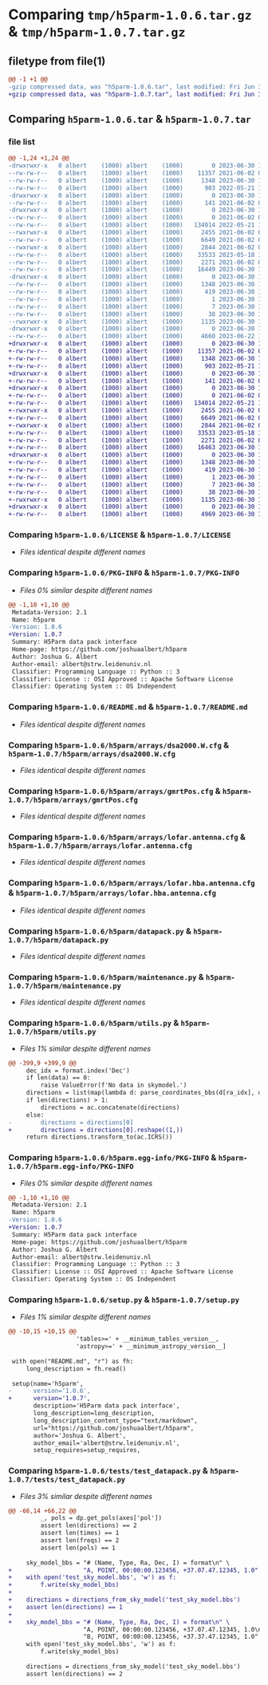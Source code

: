 # Comparing `tmp/h5parm-1.0.6.tar.gz` & `tmp/h5parm-1.0.7.tar.gz`

## filetype from file(1)

```diff
@@ -1 +1 @@
-gzip compressed data, was "h5parm-1.0.6.tar", last modified: Fri Jun 30 15:27:55 2023, max compression
+gzip compressed data, was "h5parm-1.0.7.tar", last modified: Fri Jun 30 15:44:49 2023, max compression
```

## Comparing `h5parm-1.0.6.tar` & `h5parm-1.0.7.tar`

### file list

```diff
@@ -1,24 +1,24 @@
-drwxrwxr-x   0 albert    (1000) albert    (1000)        0 2023-06-30 15:27:55.384185 h5parm-1.0.6/
--rw-rw-r--   0 albert    (1000) albert    (1000)    11357 2021-06-02 01:08:45.000000 h5parm-1.0.6/LICENSE
--rw-rw-r--   0 albert    (1000) albert    (1000)     1348 2023-06-30 15:27:55.384185 h5parm-1.0.6/PKG-INFO
--rw-rw-r--   0 albert    (1000) albert    (1000)      903 2022-05-21 17:50:27.000000 h5parm-1.0.6/README.md
-drwxrwxr-x   0 albert    (1000) albert    (1000)        0 2023-06-30 15:27:55.384185 h5parm-1.0.6/h5parm/
--rw-rw-r--   0 albert    (1000) albert    (1000)      141 2021-06-02 01:08:45.000000 h5parm-1.0.6/h5parm/__init__.py
-drwxrwxr-x   0 albert    (1000) albert    (1000)        0 2023-06-30 15:27:55.384185 h5parm-1.0.6/h5parm/arrays/
--rw-rw-r--   0 albert    (1000) albert    (1000)        0 2021-06-02 01:08:45.000000 h5parm-1.0.6/h5parm/arrays/__init__.py
--rw-rw-r--   0 albert    (1000) albert    (1000)   134014 2022-05-21 17:50:27.000000 h5parm-1.0.6/h5parm/arrays/dsa2000.W.cfg
--rwxrwxr-x   0 albert    (1000) albert    (1000)     2455 2021-06-02 01:08:45.000000 h5parm-1.0.6/h5parm/arrays/gmrtPos.cfg
--rw-rw-r--   0 albert    (1000) albert    (1000)     6649 2021-06-02 01:08:45.000000 h5parm-1.0.6/h5parm/arrays/lofar.antenna.cfg
--rwxrwxr-x   0 albert    (1000) albert    (1000)     2844 2021-06-02 01:08:45.000000 h5parm-1.0.6/h5parm/arrays/lofar.hba.antenna.cfg
--rw-rw-r--   0 albert    (1000) albert    (1000)    33533 2023-05-18 12:41:43.000000 h5parm-1.0.6/h5parm/datapack.py
--rw-rw-r--   0 albert    (1000) albert    (1000)     2271 2021-06-02 01:08:45.000000 h5parm-1.0.6/h5parm/maintenance.py
--rw-rw-r--   0 albert    (1000) albert    (1000)    16449 2023-06-30 15:27:31.000000 h5parm-1.0.6/h5parm/utils.py
-drwxrwxr-x   0 albert    (1000) albert    (1000)        0 2023-06-30 15:27:55.384185 h5parm-1.0.6/h5parm.egg-info/
--rw-rw-r--   0 albert    (1000) albert    (1000)     1348 2023-06-30 15:27:55.000000 h5parm-1.0.6/h5parm.egg-info/PKG-INFO
--rw-rw-r--   0 albert    (1000) albert    (1000)      419 2023-06-30 15:27:55.000000 h5parm-1.0.6/h5parm.egg-info/SOURCES.txt
--rw-rw-r--   0 albert    (1000) albert    (1000)        1 2023-06-30 15:27:55.000000 h5parm-1.0.6/h5parm.egg-info/dependency_links.txt
--rw-rw-r--   0 albert    (1000) albert    (1000)        7 2023-06-30 15:27:55.000000 h5parm-1.0.6/h5parm.egg-info/top_level.txt
--rw-rw-r--   0 albert    (1000) albert    (1000)       38 2023-06-30 15:27:55.384185 h5parm-1.0.6/setup.cfg
--rwxrwxr-x   0 albert    (1000) albert    (1000)     1135 2023-06-30 15:27:31.000000 h5parm-1.0.6/setup.py
-drwxrwxr-x   0 albert    (1000) albert    (1000)        0 2023-06-30 15:27:55.384185 h5parm-1.0.6/tests/
--rw-rw-r--   0 albert    (1000) albert    (1000)     4660 2023-06-22 17:45:55.000000 h5parm-1.0.6/tests/test_datapack.py
+drwxrwxr-x   0 albert    (1000) albert    (1000)        0 2023-06-30 15:44:49.528761 h5parm-1.0.7/
+-rw-rw-r--   0 albert    (1000) albert    (1000)    11357 2021-06-02 01:08:45.000000 h5parm-1.0.7/LICENSE
+-rw-rw-r--   0 albert    (1000) albert    (1000)     1348 2023-06-30 15:44:49.528761 h5parm-1.0.7/PKG-INFO
+-rw-rw-r--   0 albert    (1000) albert    (1000)      903 2022-05-21 17:50:27.000000 h5parm-1.0.7/README.md
+drwxrwxr-x   0 albert    (1000) albert    (1000)        0 2023-06-30 15:44:49.524761 h5parm-1.0.7/h5parm/
+-rw-rw-r--   0 albert    (1000) albert    (1000)      141 2021-06-02 01:08:45.000000 h5parm-1.0.7/h5parm/__init__.py
+drwxrwxr-x   0 albert    (1000) albert    (1000)        0 2023-06-30 15:44:49.528761 h5parm-1.0.7/h5parm/arrays/
+-rw-rw-r--   0 albert    (1000) albert    (1000)        0 2021-06-02 01:08:45.000000 h5parm-1.0.7/h5parm/arrays/__init__.py
+-rw-rw-r--   0 albert    (1000) albert    (1000)   134014 2022-05-21 17:50:27.000000 h5parm-1.0.7/h5parm/arrays/dsa2000.W.cfg
+-rwxrwxr-x   0 albert    (1000) albert    (1000)     2455 2021-06-02 01:08:45.000000 h5parm-1.0.7/h5parm/arrays/gmrtPos.cfg
+-rw-rw-r--   0 albert    (1000) albert    (1000)     6649 2021-06-02 01:08:45.000000 h5parm-1.0.7/h5parm/arrays/lofar.antenna.cfg
+-rwxrwxr-x   0 albert    (1000) albert    (1000)     2844 2021-06-02 01:08:45.000000 h5parm-1.0.7/h5parm/arrays/lofar.hba.antenna.cfg
+-rw-rw-r--   0 albert    (1000) albert    (1000)    33533 2023-05-18 12:41:43.000000 h5parm-1.0.7/h5parm/datapack.py
+-rw-rw-r--   0 albert    (1000) albert    (1000)     2271 2021-06-02 01:08:45.000000 h5parm-1.0.7/h5parm/maintenance.py
+-rw-rw-r--   0 albert    (1000) albert    (1000)    16463 2023-06-30 15:43:51.000000 h5parm-1.0.7/h5parm/utils.py
+drwxrwxr-x   0 albert    (1000) albert    (1000)        0 2023-06-30 15:44:49.528761 h5parm-1.0.7/h5parm.egg-info/
+-rw-rw-r--   0 albert    (1000) albert    (1000)     1348 2023-06-30 15:44:49.000000 h5parm-1.0.7/h5parm.egg-info/PKG-INFO
+-rw-rw-r--   0 albert    (1000) albert    (1000)      419 2023-06-30 15:44:49.000000 h5parm-1.0.7/h5parm.egg-info/SOURCES.txt
+-rw-rw-r--   0 albert    (1000) albert    (1000)        1 2023-06-30 15:44:49.000000 h5parm-1.0.7/h5parm.egg-info/dependency_links.txt
+-rw-rw-r--   0 albert    (1000) albert    (1000)        7 2023-06-30 15:44:49.000000 h5parm-1.0.7/h5parm.egg-info/top_level.txt
+-rw-rw-r--   0 albert    (1000) albert    (1000)       38 2023-06-30 15:44:49.528761 h5parm-1.0.7/setup.cfg
+-rwxrwxr-x   0 albert    (1000) albert    (1000)     1135 2023-06-30 15:44:31.000000 h5parm-1.0.7/setup.py
+drwxrwxr-x   0 albert    (1000) albert    (1000)        0 2023-06-30 15:44:49.528761 h5parm-1.0.7/tests/
+-rw-rw-r--   0 albert    (1000) albert    (1000)     4969 2023-06-30 15:43:31.000000 h5parm-1.0.7/tests/test_datapack.py
```

### Comparing `h5parm-1.0.6/LICENSE` & `h5parm-1.0.7/LICENSE`

 * *Files identical despite different names*

### Comparing `h5parm-1.0.6/PKG-INFO` & `h5parm-1.0.7/PKG-INFO`

 * *Files 0% similar despite different names*

```diff
@@ -1,10 +1,10 @@
 Metadata-Version: 2.1
 Name: h5parm
-Version: 1.0.6
+Version: 1.0.7
 Summary: H5Parm data pack interface
 Home-page: https://github.com/joshuaalbert/h5parm
 Author: Joshua G. Albert
 Author-email: albert@strw.leidenuniv.nl
 Classifier: Programming Language :: Python :: 3
 Classifier: License :: OSI Approved :: Apache Software License
 Classifier: Operating System :: OS Independent
```

### Comparing `h5parm-1.0.6/README.md` & `h5parm-1.0.7/README.md`

 * *Files identical despite different names*

### Comparing `h5parm-1.0.6/h5parm/arrays/dsa2000.W.cfg` & `h5parm-1.0.7/h5parm/arrays/dsa2000.W.cfg`

 * *Files identical despite different names*

### Comparing `h5parm-1.0.6/h5parm/arrays/gmrtPos.cfg` & `h5parm-1.0.7/h5parm/arrays/gmrtPos.cfg`

 * *Files identical despite different names*

### Comparing `h5parm-1.0.6/h5parm/arrays/lofar.antenna.cfg` & `h5parm-1.0.7/h5parm/arrays/lofar.antenna.cfg`

 * *Files identical despite different names*

### Comparing `h5parm-1.0.6/h5parm/arrays/lofar.hba.antenna.cfg` & `h5parm-1.0.7/h5parm/arrays/lofar.hba.antenna.cfg`

 * *Files identical despite different names*

### Comparing `h5parm-1.0.6/h5parm/datapack.py` & `h5parm-1.0.7/h5parm/datapack.py`

 * *Files identical despite different names*

### Comparing `h5parm-1.0.6/h5parm/maintenance.py` & `h5parm-1.0.7/h5parm/maintenance.py`

 * *Files identical despite different names*

### Comparing `h5parm-1.0.6/h5parm/utils.py` & `h5parm-1.0.7/h5parm/utils.py`

 * *Files 1% similar despite different names*

```diff
@@ -399,9 +399,9 @@
     dec_idx = format.index('Dec')
     if len(data) == 0:
         raise ValueError(f'No data in skymodel.')
     directions = list(map(lambda d: parse_coordinates_bbs(d[ra_idx], d[dec_idx]), data))
     if len(directions) > 1:
         directions = ac.concatenate(directions)
     else:
-        directions = directions[0]
+        directions = directions[0].reshape((1,))
     return directions.transform_to(ac.ICRS())
```

### Comparing `h5parm-1.0.6/h5parm.egg-info/PKG-INFO` & `h5parm-1.0.7/h5parm.egg-info/PKG-INFO`

 * *Files 0% similar despite different names*

```diff
@@ -1,10 +1,10 @@
 Metadata-Version: 2.1
 Name: h5parm
-Version: 1.0.6
+Version: 1.0.7
 Summary: H5Parm data pack interface
 Home-page: https://github.com/joshuaalbert/h5parm
 Author: Joshua G. Albert
 Author-email: albert@strw.leidenuniv.nl
 Classifier: Programming Language :: Python :: 3
 Classifier: License :: OSI Approved :: Apache Software License
 Classifier: Operating System :: OS Independent
```

### Comparing `h5parm-1.0.6/setup.py` & `h5parm-1.0.7/setup.py`

 * *Files 1% similar despite different names*

```diff
@@ -10,15 +10,15 @@
                   'tables>=' + __minimum_tables_version__,
                   'astropy>=' + __minimum_astropy_version__]
 
 with open("README.md", "r") as fh:
     long_description = fh.read()
 
 setup(name='h5parm',
-      version='1.0.6',
+      version='1.0.7',
       description='H5Parm data pack interface',
       long_description=long_description,
       long_description_content_type="text/markdown",
       url="https://github.com/joshuaalbert/h5parm",
       author='Joshua G. Albert',
       author_email='albert@strw.leidenuniv.nl',
       setup_requires=setup_requires,
```

### Comparing `h5parm-1.0.6/tests/test_datapack.py` & `h5parm-1.0.7/tests/test_datapack.py`

 * *Files 3% similar despite different names*

```diff
@@ -66,14 +66,22 @@
         _, pols = dp.get_pols(axes['pol'])
         assert len(directions) == 2
         assert len(times) == 1
         assert len(freqs) == 2
         assert len(pols) == 1
 
     sky_model_bbs = "# (Name, Type, Ra, Dec, I) = format\n" \
+                    "A, POINT, 00:00:00.123456, +37.07.47.12345, 1.0"
+    with open('test_sky_model.bbs', 'w') as f:
+        f.write(sky_model_bbs)
+
+    directions = directions_from_sky_model('test_sky_model.bbs')
+    assert len(directions) == 1
+
+    sky_model_bbs = "# (Name, Type, Ra, Dec, I) = format\n" \
                     "A, POINT, 00:00:00.123456, +37.07.47.12345, 1.0\n" \
                     "B, POINT, 00:00:00.123456, +37.37.47.12345, 1.0"
     with open('test_sky_model.bbs', 'w') as f:
         f.write(sky_model_bbs)
 
     directions = directions_from_sky_model('test_sky_model.bbs')
     assert len(directions) == 2
```

